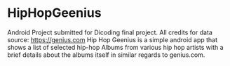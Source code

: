 # HipHopGeenius
Android Project submitted for Dicoding final project. All credits for data source: https://genius.com
Hip Hop Geenius is a simple android app that shows a list of selected hip-hop Albums from various hip hop artists with a brief details about the albums itself in similar regards to genius.com.
